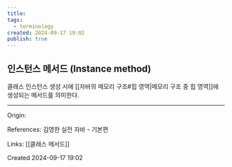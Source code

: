 ```yaml
---
title: 
tags:
  - terminology
created: 2024-09-17 19:02
publish: true
---
```

## 인스턴스 메서드 (Instance method)
클래스 인스턴스 생성 시에 [[자바의 메모리 구조#힙 영역|메모리 구조 중 힙 영역]]에 생성되는 메서드를 의미한다.

---
Origin: 

References: 김영한 실전 자바 - 기본편

Links: [[클래스 메서드]]

Created 2024-09-17 19:02